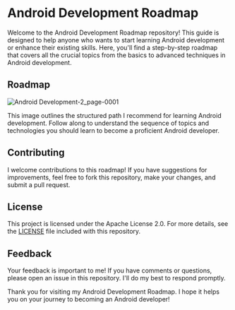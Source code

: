 # Android Development Roadmap

Welcome to the Android Development Roadmap repository! This guide is designed to help anyone who wants to start learning Android development or enhance their existing skills. Here, you'll find a step-by-step roadmap that covers all the crucial topics from the basics to advanced techniques in Android development.

## Roadmap

![Android Development-2_page-0001](https://github.com/abdelrahmanMohamed728/android-dev-roadmap/assets/31102764/59ac631f-d7a3-4e34-b609-bed3a3ca5eff)


This image outlines the structured path I recommend for learning Android development. Follow along to understand the sequence of topics and technologies you should learn to become a proficient Android developer.

## Contributing

I welcome contributions to this roadmap! If you have suggestions for improvements, feel free to fork this repository, make your changes, and submit a pull request.

## License

This project is licensed under the Apache License 2.0. For more details, see the [LICENSE](LICENSE) file included with this repository.

## Feedback

Your feedback is important to me! If you have comments or questions, please open an issue in this repository. I'll do my best to respond promptly.

Thank you for visiting my Android Development Roadmap. I hope it helps you on your journey to becoming an Android developer!
